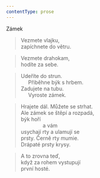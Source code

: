 ```yaml
---
contentType: prose
---
```


Zámek

> Vezmete vlajku,  
> zapíchnete do větru.

> Vezmete drahokam,  
> hodíte za sebe.

> Udeříte do strun.  
>      Přiběhne býk s hrbem.  
> Zadujete na tubu.  
>      Vyroste zámek.

> Hrajete dál. Můžete se strhat.  
> Ale zámek se štěpí a rozpadá,  
> býk hoří  
>                a vám  
> usychají rty a ulamují se  
> prsty. Černě rty mumie.  
> Drápaté prsty krysy.

> A to zrovna teď,  
> když za rohem vystupují  
> první hosté.
